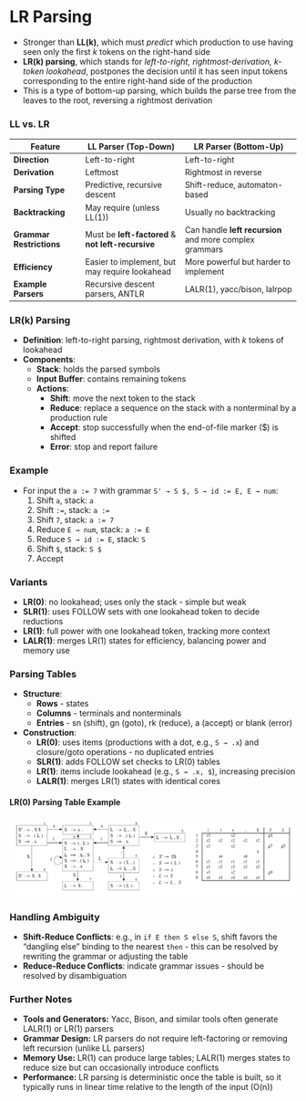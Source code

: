 # LR Parsing
- Stronger than **LL(k)**, which must *predict* which production to use having seen only the first *k* tokens on the right-hand side
- **LR(k) parsing**, which stands for *left-to-right, rightmost-derivation, k-token lookahead*, postpones the decision until it has seen input tokens corresponding to the entire right-hand side of the production
- This is a type of bottom-up parsing, which builds the parse tree from the leaves to the root, reversing a rightmost derivation

### LL vs. LR

| **Feature**              | **LL Parser (Top-Down)**                           | **LR Parser (Bottom-Up)**                               |
| ------------------------ | -------------------------------------------------- | ------------------------------------------------------- |
| **Direction**            | Left-to-right                                      | Left-to-right                                           |
| **Derivation**           | Leftmost                                           | Rightmost in reverse                                    |
| **Parsing Type**         | Predictive, recursive descent                      | Shift-reduce, automaton-based                           |
| **Backtracking**         | May require (unless LL(1))                         | Usually no backtracking                                 |
| **Grammar Restrictions** | Must be **left-factored** & **not left-recursive** | Can handle **left recursion** and more complex grammars |
| **Efficiency**           | Easier to implement, but may require lookahead     | More powerful but harder to implement                   |
| **Example Parsers**      | Recursive descent parsers, ANTLR                   | LALR(1), yacc/bison, lalrpop                            |

### LR(k) Parsing
- **Definition**: left-to-right parsing, rightmost derivation, with *k* tokens of lookahead
- **Components**:
    - **Stack**: holds the parsed symbols
    - **Input Buffer**: contains remaining tokens
    - **Actions**:
        - **Shift**: move the next token to the stack
        - **Reduce**: replace a sequence on the stack with a nonterminal by a production rule
        - **Accept**: stop successfully when the end-of-file marker ($) is shifted
        - **Error**: stop and report failure

### Example
- For input the `a := 7` with grammar `S' → S $, S → id := E, E → num`:
	1. Shift `a`, stack: `a`
	2. Shift `:=`, stack: `a :=`
	3. Shift `7`, stack: `a := 7`
	4. Reduce `E → num`, stack: `a := E`
	5. Reduce `S → id := E`, stack: `S`
	6. Shift `$`, stack: `S $`
	7. Accept

### Variants
- **LR(0)**: no lookahead; uses only the stack - simple but weak
- **SLR(1)**: uses FOLLOW sets with one lookahead token to decide reductions
- **LR(1)**: full power with one lookahead token, tracking more context
- **LALR(1)**: merges LR(1) states for efficiency, balancing power and memory use

### Parsing Tables
- **Structure**:
	- **Rows** - states
	- **Columns** - terminals and nonterminals
	- **Entries** - sn (shift), gn (goto), rk (reduce), a (accept) or blank (error)
- **Construction**:
    - **LR(0)**: uses items (productions with a dot, e.g., `S → .x`) and closure/goto operations - no duplicated entries 
    - **SLR(1)**: adds FOLLOW set checks to LR(0) tables
    - **LR(1)**: items include lookahead (e.g., `S → .x, $`), increasing precision
    - **LALR(1)**: merges LR(1) states with identical cores

#### LR(0) Parsing Table Example
![](resources/lr0-parsing-table-example.png)

### Handling Ambiguity
- **Shift-Reduce Conflicts**: e.g., in `if E then S else S`, shift favors the “dangling else” binding to the nearest `then` - this can be resolved by rewriting the grammar or adjusting the table
- **Reduce-Reduce Conflicts**: indicate grammar issues - should be resolved by disambiguation

### Further Notes
- **Tools and Generators:** Yacc, Bison, and similar tools often generate LALR(1) or LR(1) parsers
- **Grammar Design:** LR parsers do not require left-factoring or removing left recursion (unlike LL parsers)
- **Memory Use:** LR(1) can produce large tables; LALR(1) merges states to reduce size but can occasionally introduce conflicts
- **Performance:** LR parsing is deterministic once the table is built, so it typically runs in linear time relative to the length of the input (O(n))